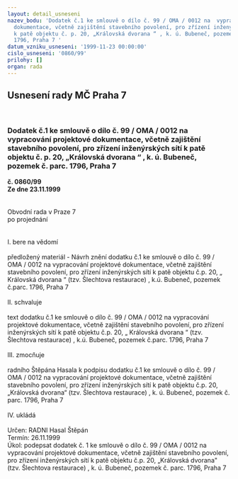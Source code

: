 ```yaml
---
layout: detail_usneseni
nazev_bodu: 'Dodatek č.1 ke smlouvě o dílo č. 99 / OMA / 0012 na  vypracování projektové
  dokumentace, včetně zajištění stavebního povolení, pro zřízení inženýrských sítí
  k patě objektu č. p. 20, „Královská dvorana “ , k. ú. Bubeneč, pozemek č. parc.
  1796, Praha 7 '
datum_vzniku_usneseni: '1999-11-23 00:00:00'
cislo_usneseni: '0860/99'
prilohy: []
organ: rada
---
```

<div id="ucUsn_pList" class="usn">
	<span><h2>Usnesení rady MČ Praha 7 </h2>
<br></span><div class="standBody">
<span><h3>Dodatek č.1 ke smlouvě o dílo č. 99 / OMA / 0012 na  vypracování projektové dokumentace, včetně zajištění stavebního povolení, pro zřízení inženýrských sítí k patě objektu č. p. 20, „Královská dvorana “ , k. ú. Bubeneč, pozemek č. parc. 1796, Praha 7 </h3></span><div class="center">
		<strong>č. 0860/99</strong><br>
	</div>
<div class="center">
		<strong>Ze dne 23.11.1999</strong><br><br>
	</div>
<br>Obvodní rada v Praze 7<br>po projednání<br><br><br>I.	bere na vědomí<br><br> předložený materiál - Návrh znění dodatku č.1 ke smlouvě o dílo č. 99 / OMA / 0012 na  vypracování projektové dokumentace, včetně zajištění stavebního povolení, pro zřízení inženýrských sítí k patě objektu č.p. 20, „ Královská dvorana “ (tzv. Šlechtova restaurace) , k.ú. Bubeneč, pozemek č.parc. 1796, Praha 7<br><br>II.	schvaluje <br><br>text dodatku č.1 ke smlouvě o dílo č. 99 / OMA / 0012 na  vypracování projektové dokumentace, včetně zajištění stavebního povolení, pro zřízení inženýrských sítí k patě objektu č.p. 20, „ Královská dvorana “ (tzv. Šlechtova restaurace) , k.ú. Bubeneč, pozemek č.parc. 1796, Praha 7<br><br>III.	zmocňuje <br><br>radního Štěpána Hasala k podpisu dodatku č.1 ke smlouvě o dílo č. 99 / OMA / 0012 na  vypracování projektové dokumentace, včetně zajištění stavebního povolení, pro zřízení inženýrských sítí k patě objektu č.p. 20, „Královská dvorana“ (tzv. Šlechtova restaurace) , k. ú. Bubeneč, pozemek č. parc. 1796, Praha 7<br><br>IV.	ukládá <br><br> Určen:	     	RADNI Hasal Štěpán<br>Termín: 26.11.1999<br>Úkol:	podepsat dodatek č. 1 ke smlouvě o dílo č. 99 / OMA / 0012 na  vypracování projektové dokumentace, včetně zajištění stavebního povolení, pro zřízení inženýrských sítí k patě objektu č.p. 20, „Královská dvorana" (tzv. Šlechtova restaurace) , k. ú. Bubeneč, pozemek č. parc. 1796, Praha 7<br>
</div>
</div>